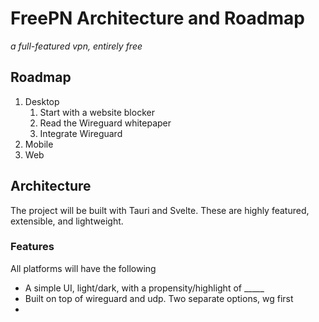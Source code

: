 # FreePN Architecture and Roadmap
_a full-featured vpn, entirely free_

## Roadmap 
1. Desktop
    1. Start with a website blocker
    2. Read the Wireguard whitepaper
    3. Integrate Wireguard
2. Mobile
3. Web

## Architecture
The project will be built with Tauri and Svelte. These are highly featured, extensible, and lightweight. 

### Features
All platforms will have the following
- A simple UI, light/dark, with a propensity/highlight of _____
- Built on top of wireguard and udp. Two separate options, wg first
- 
